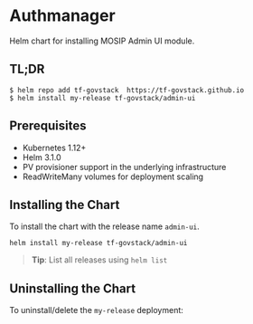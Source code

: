 # Authmanager

Helm chart for installing MOSIP Admin UI module.

## TL;DR

```console
$ helm repo add tf-govstack  https://tf-govstack.github.io
$ helm install my-release tf-govstack/admin-ui
```

## Prerequisites

- Kubernetes 1.12+
- Helm 3.1.0
- PV provisioner support in the underlying infrastructure
- ReadWriteMany volumes for deployment scaling

## Installing the Chart

To install the chart with the release name `admin-ui`.

```console
helm install my-release tf-govstack/admin-ui
```

> **Tip**: List all releases using `helm list`

## Uninstalling the Chart

To uninstall/delete the `my-release` deployment:


